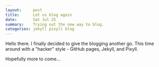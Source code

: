 ```yaml
---
layout:     post
title:      Let us blog again
date:       Sat Jul 25
summary:    Trying out the new way to blog.
categories: jekyll pixyll blog
---
```


Hello there. I finally decided to give the blogging another go. This time around with a "hacker" style - GitHub pages, Jekyll, and Pixyll.

Hopefully more to come...

